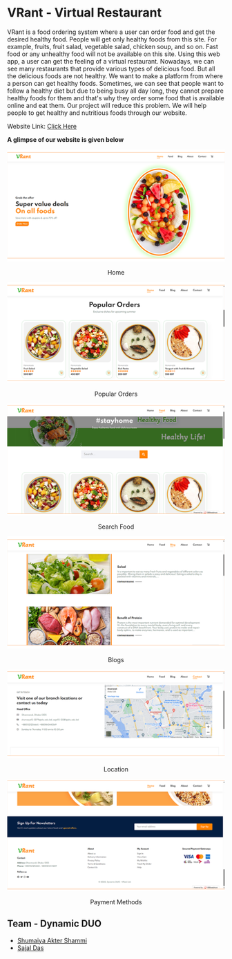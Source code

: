 # VRant - Virtual Restaurant
VRant is a food ordering system where a user can order food and get the desired healthy food. People will get only healthy foods from this site. For example, fruits, fruit salad, vegetable salad, chicken soup, and so on. Fast food or any unhealthy food will not be available on this site. Using this web app, a user can get the feeling of a virtual restaurant. Nowadays, we can see many restaurants that provide various types of delicious food. But all the delicious foods are not healthy. We want to make a platform from where a person can get healthy foods. Sometimes, we can see that people want to follow a healthy diet but due to being busy all day long, they cannot prepare healthy foods for them and that's why they order some food that is available online and eat them. Our project will reduce this problem. We will help people to get healthy and nutritious foods through our website.

Website Link: [Click Here](https://vrant.000webhostapp.com/)


**A glimpse of our website is given below**

![app](git_img/1.png)
<p align="center">Home</p>

![book](git_img/2.png)
<p align="center">Popular Orders</p>

![book](git_img/3.png)
<p align="center">Search Food</p>

![book](git_img/4.png)
<p align="center">Blogs</p>

![book](git_img/5.png)
<p align="center">Location</p>

![book](git_img/6.png)
<p align="center">Payment Methods</p>

## Team - Dynamic DUO
  * [Shumaiya Akter Shammi](https://github.com/Shammi179)<br>
  * [Sajal Das](https://github.com/sajaldas19)